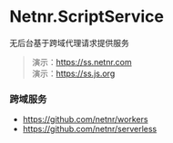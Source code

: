 # Netnr.ScriptService
无后台基于跨域代理请求提供服务

> 演示：<https://ss.netnr.com>  
> 演示：<https://ss.js.org>

### 跨域服务
- <https://github.com/netnr/workers>
- <https://github.com/netnr/serverless>